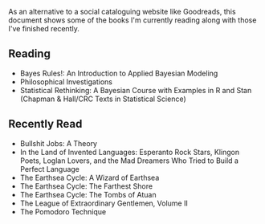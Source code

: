 As an alternative to a social cataloguing website like Goodreads, this 
document shows some of the books I'm currently reading along with those I've 
finished recently.

##  Reading 
 
  - Bayes Rules!: An Introduction to Applied Bayesian Modeling
 - Philosophical Investigations
 - Statistical Rethinking: A Bayesian Course with Examples in R and Stan (Chapman & Hall/CRC Texts in Statistical Science) 

##  Recently Read 
 
  - Bullshit Jobs: A Theory
 - In the Land of Invented Languages: Esperanto Rock Stars, Klingon Poets, Loglan Lovers, and the Mad Dreamers Who Tried to Build a Perfect Language
 - The Earthsea Cycle: A Wizard of Earthsea
 - The Earthsea Cycle: The Farthest Shore
 - The Earthsea Cycle: The Tombs of Atuan
 - The League of Extraordinary Gentlemen, Volume II
 - The Pomodoro Technique 
